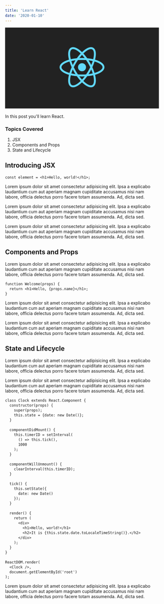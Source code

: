 ```yaml
---
title: 'Learn React'
date: '2020-01-10'
---
```


![React Logo](./react-logo.png)

In this post you'll learn React.

### Topics Covered

1. JSX
2. Components and Props
3. State and Lifecycle

## Introducing JSX

```
const element = <h1>Hello, world!</h1>;
```

Lorem ipsum dolor sit amet consectetur adipisicing elit. Ipsa a explicabo laudantium cum aut aperiam magnam cupiditate accusamus nisi nam labore, officia delectus porro facere totam assumenda. Ad, dicta sed.

Lorem ipsum dolor sit amet consectetur adipisicing elit. Ipsa a explicabo laudantium cum aut aperiam magnam cupiditate accusamus nisi nam labore, officia delectus porro facere totam assumenda. Ad, dicta sed.

Lorem ipsum dolor sit amet consectetur adipisicing elit. Ipsa a explicabo laudantium cum aut aperiam magnam cupiditate accusamus nisi nam labore, officia delectus porro facere totam assumenda. Ad, dicta sed.

## Components and Props

Lorem ipsum dolor sit amet consectetur adipisicing elit. Ipsa a explicabo laudantium cum aut aperiam magnam cupiditate accusamus nisi nam labore, officia delectus porro facere totam assumenda. Ad, dicta sed.

```
function Welcome(props) {
  return <h1>Hello, {props.name}</h1>;
}
```

Lorem ipsum dolor sit amet consectetur adipisicing elit. Ipsa a explicabo laudantium cum aut aperiam magnam cupiditate accusamus nisi nam labore, officia delectus porro facere totam assumenda. Ad, dicta sed.

Lorem ipsum dolor sit amet consectetur adipisicing elit. Ipsa a explicabo laudantium cum aut aperiam magnam cupiditate accusamus nisi nam labore, officia delectus porro facere totam assumenda. Ad, dicta sed.

## State and Lifecycle

Lorem ipsum dolor sit amet consectetur adipisicing elit. Ipsa a explicabo laudantium cum aut aperiam magnam cupiditate accusamus nisi nam labore, officia delectus porro facere totam assumenda. Ad, dicta sed.

Lorem ipsum dolor sit amet consectetur adipisicing elit. Ipsa a explicabo laudantium cum aut aperiam magnam cupiditate accusamus nisi nam labore, officia delectus porro facere totam assumenda. Ad, dicta sed.

```
class Clock extends React.Component {
  constructor(props) {
    super(props);
    this.state = {date: new Date()};
  }

  componentDidMount() {
    this.timerID = setInterval(
      () => this.tick(),
      1000
    );
  }

  componentWillUnmount() {
    clearInterval(this.timerID);
  }

  tick() {
    this.setState({
      date: new Date()
    });
  }

  render() {
    return (
      <div>
        <h1>Hello, world!</h1>
        <h2>It is {this.state.date.toLocaleTimeString()}.</h2>
      </div>
    );
  }
}

ReactDOM.render(
  <Clock />,
  document.getElementById('root')
);
```

Lorem ipsum dolor sit amet consectetur adipisicing elit. Ipsa a explicabo laudantium cum aut aperiam magnam cupiditate accusamus nisi nam labore, officia delectus porro facere totam assumenda. Ad, dicta sed.
